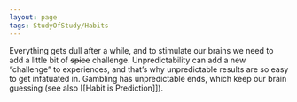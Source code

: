 ```yaml
---
layout: page
tags: StudyOfStudy/Habits 
---
```


Everything gets dull after a while, and to stimulate our brains we need to add a little bit of ~~spice~~ challenge. Unpredictability can add a new “challenge” to experiences, and that’s why unpredictable results are so easy to get infatuated in. Gambling has unpredictable ends, which keep our brain guessing (see also [[Habit is Prediction]]). 